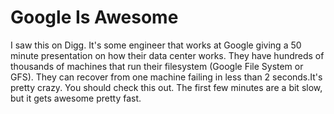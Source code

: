 # Google Is Awesome

I saw this on Digg. It's some engineer that works at Google giving a 50 minute presentation on how their data center works. They have hundreds of thousands of machines that run their filesystem (Google File System or GFS). They can recover from one machine failing in less than 2 seconds.It's pretty crazy. You should check this out. The first few minutes are a bit slow, but it gets awesome pretty fast.
